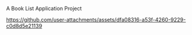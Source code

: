 A Book List Application Project



https://github.com/user-attachments/assets/dfa08316-a53f-4260-9229-c0d8d5e21139

